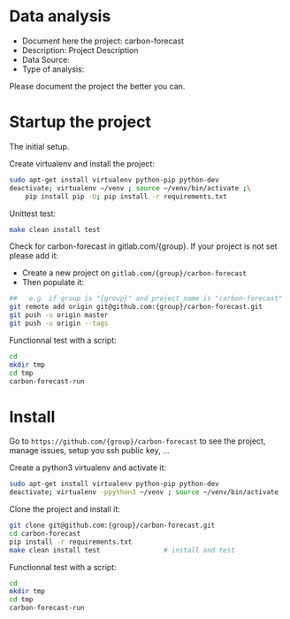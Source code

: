 # Data analysis
- Document here the project: carbon-forecast
- Description: Project Description
- Data Source:
- Type of analysis:

Please document the project the better you can.

# Startup the project

The initial setup.

Create virtualenv and install the project:
```bash
sudo apt-get install virtualenv python-pip python-dev
deactivate; virtualenv ~/venv ; source ~/venv/bin/activate ;\
    pip install pip -U; pip install -r requirements.txt
```

Unittest test:
```bash
make clean install test
```

Check for carbon-forecast in gitlab.com/{group}.
If your project is not set please add it:

- Create a new project on `gitlab.com/{group}/carbon-forecast`
- Then populate it:

```bash
##   e.g. if group is "{group}" and project_name is "carbon-forecast"
git remote add origin git@github.com:{group}/carbon-forecast.git
git push -u origin master
git push -u origin --tags
```

Functionnal test with a script:

```bash
cd
mkdir tmp
cd tmp
carbon-forecast-run
```

# Install

Go to `https://github.com/{group}/carbon-forecast` to see the project, manage issues,
setup you ssh public key, ...

Create a python3 virtualenv and activate it:

```bash
sudo apt-get install virtualenv python-pip python-dev
deactivate; virtualenv -ppython3 ~/venv ; source ~/venv/bin/activate
```

Clone the project and install it:

```bash
git clone git@github.com:{group}/carbon-forecast.git
cd carbon-forecast
pip install -r requirements.txt
make clean install test                # install and test
```
Functionnal test with a script:

```bash
cd
mkdir tmp
cd tmp
carbon-forecast-run
```
